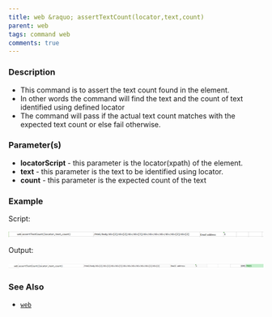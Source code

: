 ```yaml
---
title: web &raquo; assertTextCount(locator,text,count)
parent: web
tags: command web
comments: true
---
```


### Description

*   This command is to assert the text count found in the element.
*   In other words the command will find the text and the count of text  identified using defined locator
*   The command will pass if the actual text count matches with the expected text count or else fail otherwise.

### Parameter(s)

- **locatorScript** - this parameter is the locator(xpath) of the element.
- **text** -  this parameter is the text to be identified using locator.
- **count** - this parameter is the expected count of the text 

### Example

Script:

![](image/assertTextCount_01.png)

Output:

![](image/assertTextCount_02.png)

### See Also

*    [`web`](index.html)